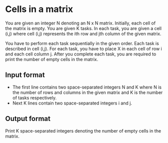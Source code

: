 # Cells in a matrix

You are given an integer N denoting an N x N matrix. Initially, each cell of the matrix is empty. You are given K tasks. In each task, you are given a cell (i,j) where cell (i,j) represents the ith row and jth column of the given matrix.

You have to perform each task sequentially in the given order. Each task is described in cell (i,j). For each task, you have to place X in each cell of row i and each cell column j. After you complete each task, you are required to print the number of empty cells in the matrix.

## Input format

- The first line contains two space-separated integers N and K where N is the number of rows and columns in the given matrix and K is the number of tasks respectively.
- Next K lines contain two space-separated integers i and j.

## Output format

Print K space-separated integers denoting the number of empty cells in the matrix.
